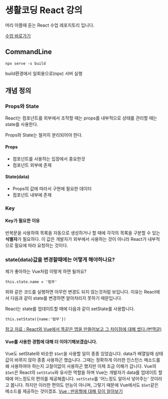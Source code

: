 # 생활코딩 React 강의
머리 아플때 듣는 React 수업 레포지토리 입니다.

[수업 바로가기](https://www.youtube.com/playlist?list=PLuHgQVnccGMCRv6f8H9K5Xwsdyg4sFSdi)

## CommandLine

```
npx serve -s build
```

build환경에서 일회용으로(npx) 서버 실행

## 개념 정의

### Props와 State

React는 컴포넌트를 외부에서 조작할 때는 props를 내부적으로 상태를 관리할 때는 state를 사용한다.

Props와 State는 철저히 분리되어야 한다.

#### Props

* 컴포넌트를 사용하는 입장에서 중요한것 
* 컴포넌트 외부에 존재

#### State(data)

* Props의 값에 따라서 구현에 필요한 데이터
* 컴포넌트 내부에 존재

### Key

#### Key가 필요한 이유

반복문을 사용하여 목록을 자동으로 생성하거나 할 때에 각각의 목록을 구분할 수 있는 **식별자**가 필요하다.
이 값은 개발자가 외부에서 사용하는 것이 아니라 React가 내부적으로 필요에 따라 요청하는 것이다.

### state(data)값을 변경할때에는 어떻게 해야하나요?

제가 좋아하는 Vue처럼 이렇게 하면 될까요?

```
this.state.name = '멈무'
```

위와 같은 코드를 실행하면 아무런 변경도 되지 않는것처럼 보입니다.
이유는 React에서 다음과 같이 state를 변경하면 알아차리지 못하기 때문입니다.

React는 state를 업데이트할 때에 다음과 같이 setState를 사용합니다.

```
this.setState({name:'멈무'})
```

[참고 자료 : React와 Vue에서 똑같은 앱을 만들어보고 그 차이점에 대해 썼다.(번역글)](https://medium.com/@erwinousy/%EB%82%9C-react%EC%99%80-vue%EC%97%90%EC%84%9C-%EC%99%84%EC%A0%84%ED%9E%88-%EA%B0%99%EC%9D%80-%EC%95%B1%EC%9D%84-%EB%A7%8C%EB%93%A4%EC%97%88%EB%8B%A4-%EC%9D%B4%EA%B2%83%EC%9D%80-%EA%B7%B8-%EC%B0%A8%EC%9D%B4%EC%A0%90%EC%9D%B4%EB%8B%A4-5cffcbfe287f)

#### Vue를 사용한 경험에 대해 더 이야기해보겠습니다.

Vue도 setState와 비슷한 `$Set`을 사용할 일이 종종 있었습니다. data가 배열일때 상태값이 바뀌지 않아 종종 사용하곤 했습니다.
그때는 정확하게 이러한 인스턴스 메소드를 왜 사용하여야 하는지 고찰이없이 사용하곤 했지만 이제 조금 이해가 갑니다.
Vue의 `$Set`은 React의 `setState`와 유사한 역할을 하며 Vue는 개발자가 data를 업데이트 할 때에 어느정도의 편의를 제공해줍니다. `setState`를 '어느정도 알아서 넣어주는' 것이라고 봅니다. 하지만 이러한 편의도 만능이 아니며, 그렇기 때문에 Vue에서도 `$Set`같은 메소드를 제공하는 것이겠죠.
[Vue : 반응형에 대해 깊이 알아보기](https://kr.vuejs.org/v2/guide/reactivity.html)